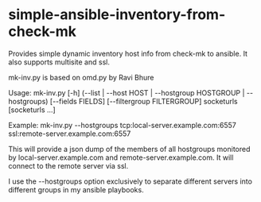 # simple-ansible-inventory-from-check-mk
Provides simple dynamic inventory host info from check-mk to ansible. It also supports multisite and ssl.

mk-inv.py is based on omd.py by Ravi Bhure

Usage: mk-inv.py [-h]
                 (--list | --host HOST | --hostgroup HOSTGROUP | --hostgroups)
                 [--fields FIELDS] [--filtergroup FILTERGROUP]
                 socketurls [socketurls ...]
                 
Example: mk-inv.py --hostgroups tcp:local-server.example.com:6557 ssl:remote-server.example.com:6557

This will provide a json dump of the members of all hostgroups monitored by local-server.example.com
and remote-server.example.com. It will connect to the remote server via ssl.

I use the --hostgroups option exclusively to separate different servers into different groups in my
ansible playbooks.
